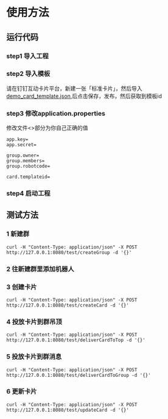 # 使用方法
## 运行代码
### step1 导入工程
### step2 导入模板
请在钉钉互动卡片平台，新建一张「标准卡片」，然后导入[demo_card_template.json](/demo_card_template.json),后点击保存，发布，然后获取到模板id
### step3 修改application.properties
修改文件<>部分为你自己正确的值
```properties
app.key=
app.secret=

group.owner=
group.members=
group.robotcode=

card.templateid=
```
### step4 启动工程

## 测试方法
### 1 新建群
```shell
curl -H "Content-Type: application/json" -X POST http://127.0.0.1:8080/test/createGroup -d '{}'
```
### 2 往新建群里添加机器人
### 3 创建卡片
```shell
curl -H "Content-Type: application/json" -X POST http://127.0.0.1:8080/test/createCard -d '{}'
```
### 4 投放卡片到群吊顶
```shell
curl -H "Content-Type: application/json" -X POST http://127.0.0.1:8080/test/deliverCardToTop -d '{}'
```
### 5 投放卡片到群消息
```shell
curl -H "Content-Type: application/json" -X POST http://127.0.0.1:8080/test/deliverCardToGroup -d '{}'
```
### 6 更新卡片
```shell
curl -H "Content-Type: application/json" -X POST http://127.0.0.1:8080/test/updateCard -d '{}'
```